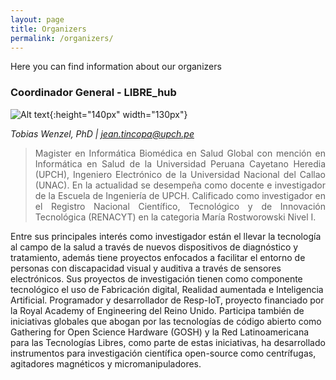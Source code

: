 ```yaml
---
layout: page
title: Organizers
permalink: /organizers/
---
```

Here you can find information about our organizers

### Coordinador General - LIBRE_hub
![Alt text](/images/jeanpierre_tincopa.png){:height="140px" width="130px"}

*Tobias Wenzel, PhD | jean.tincopa@upch.pe*
><div style="text-align: justify">Magister en Informática Biomédica en Salud Global con mención en Informática en Salud de la Universidad Peruana Cayetano Heredia (UPCH), Ingeniero Electrónico de la Universidad Nacional del Callao (UNAC). En la actualidad se desempeña como docente e investigador de la Escuela de Ingeniería de UPCH. Calificado como investigador en el Registro Nacional Científico, Tecnológico y de Innovación Tecnológica (RENACYT) en la categoria María Rostworowski Nivel I.
Entre sus principales interés como investigador están el llevar la tecnología al campo de la salud a través de nuevos dispositivos de diagnóstico y tratamiento, además tiene proyectos enfocados a facilitar el entorno de personas con discapacidad visual y auditiva a través de sensores electrónicos. Sus proyectos de investigación tienen como componente tecnológico el uso de Fabricación digital, Realidad aumentada e Inteligencia Artificial. Programador y desarrollador de Resp-IoT, proyecto financiado por la Royal Academy of Engineering del Reino Unido. Participa también de iniciativas globales que abogan por las tecnologías de código abierto como Gathering for Open Science Hardware (GOSH) y la Red Latinoamericana para las Tecnologías Libres, como parte de estas iniciativas, ha desarrollado instrumentos para investigación científica open-source como centrífugas, agitadores magnéticos y micromanipuladores.</div>

